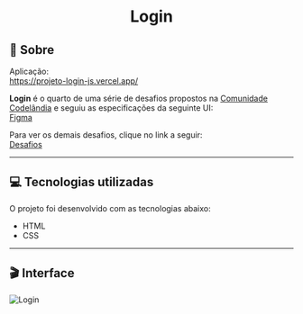 # <div align="center">Login</div>

## 📃 Sobre
Aplicação: <br>
<https://projeto-login-js.vercel.app/>

**Login** é o quarto de uma série de desafios propostos na [Comunidade Codelândia](https://discord.gg/QevDJqCzaY) e seguiu as especificações da seguinte UI: <br>
[Figma](https://www.figma.com/file/Yb9IBH56g7T1hdIyZ3BMNO/Desafios---Codel%C3%A2ndia?node-id=4261%3A2)

Para ver os demais desafios, clique no link a seguir: <br>
[Desafios](https://renans80.github.io/desafios-codelandia/)

---

## 💻 Tecnologias utilizadas 
O projeto foi desenvolvido com as tecnologias abaixo: <br>

* HTML
* CSS

---

## 🎬 Interface
![Login](https://ik.imagekit.io/zqxyh6u3ylz/Login/desafio4_DsUwNkoAI.jpg?updatedAt=1703700124196)



